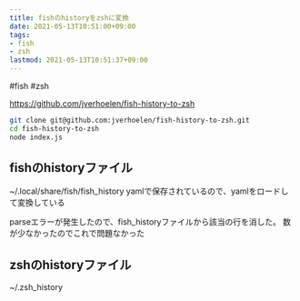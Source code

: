 ```yaml
---
title: fishのhistoryをzshに変換
date: 2021-05-13T10:51:00+09:00
tags:
- fish
- zsh
lastmod: 2021-05-13T10:51:37+09:00
---
```


\#fish #zsh

<https://github.com/jverhoelen/fish-history-to-zsh>

````sh
git clone git@github.com:jverhoelen/fish-history-to-zsh.git
cd fish-history-to-zsh
node index.js
````

## fishのhistoryファイル

~/.local/share/fish/fish_history
yamlで保存されているので、yamlをロードして変換している

parseエラーが発生したので、fish_historyファイルから該当の行を消した。
数が少なかったのでこれで問題なかった

## zshのhistoryファイル

~/.zsh_history
